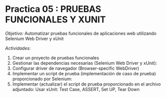 # Practica 05 : PRUEBAS FUNCIONALES Y XUNIT

*Objetivo:*  Automatizar pruebas funcionales de aplicaciones web utilizando Selenium Web Driver y xUnit

*Actividades:* 

1. Crear un proyecto de pruebas funcionales
2. Gestionar las dependencias necesarias (Selenium Web Driver y xUnit): 
3. Configurar driver de navegador (Browser-specific WebDriver)
4. Implementar un script de prueba (implementación de caso de prueba) proporcionado por Selenium: 
5. Implementar (actualizar) el script de prueba proporcionado en el archivo adjuntado: 
Usar xUnit: Test Case, ASSERT, Set UP, Tear Down
